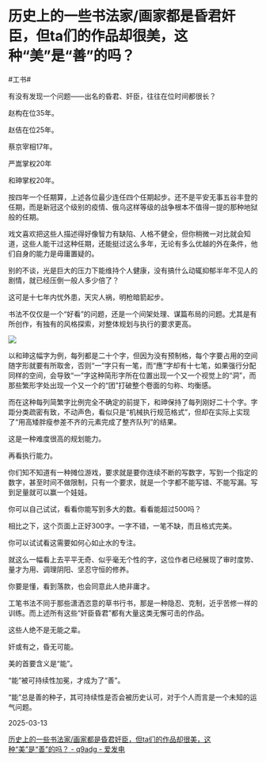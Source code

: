 # 历史上的一些书法家/画家都是昏君奸臣，但ta们的作品却很美，这种“美”是“善”的吗？

#工书#

有没有发现一个问题——出名的昏君、奸臣，往往在位时间都很长？

赵构在位35年。

赵佶在位25年。

蔡京宰相17年。

严嵩掌权20年

和珅掌权20年。

按四年一个任期算，上述各位最少连任四个任期起步。还不是平安无事五谷丰登的任期，而是新冠这个级别的疫情、俄乌这样等级的战争根本不值得一提的那种地狱般的任期。

戏文喜欢把这些人描述得好像智力有缺陷、人格不健全，但你稍微一对比就会知道，这些人能干过这种任期，还能挺过这么多年，无论有多么优越的外在条件，他们自身的能力是毋庸置疑的。

别的不谈，光是巨大的压力下能维持个人健康，没有搞什么动辄抑郁半年不见人的剧情，就已经压倒一般人多少倍了？

这可是十七年内忧外患，天灾人祸，明枪暗箭起步。




书法不仅仅是一个“好看”的问题，还是一个间架处理、谋篇布局的问题。尤其是有所创作，有独有的风格探索，对整体规划与执行的要求更高。

![](https://pic1.afdiancdn.com/user/3f49234e3e8f11eb8f6152540025c377/common/c4a6c35549ca20cd0f1eb75b027aaf67_w700_h621_s274.jpeg)



以和珅这幅字为例，每列都是二十个字，但因为没有预制格，每个字要占用的空间随字形就要有所取舍，否则“一”字只有一笔，而“應”字却有十七笔，如果强行分配同样的空间，会导致“一”字这种简形字所在位置出现一个又一个视觉上的“洞”，而那些繁形字处出现一个又一个的“团”打破整个卷面的匀称、均衡感。

而在这种每列简繁字比例完全不确定的前提下，和珅保持了每列刚好二十个字。字距分类疏密有致，不动声色，看似只是“机械执行规范格式”，但却在实际上实现了“用高矮胖瘦参差不齐的元素完成了整齐队列”的结果。

这是一种难度很高的规划能力。

再看执行能力。

你们知不知道有一种摊位游戏，要求就是要你连续不断的写数字，写到一个指定的数字，甚至时间不做限制，只有一个要求，就是一个字都不能写错、不能写漏。写到足量就可以赢一个娃娃。

你可以自己试试，看看你能写到多大的数。看看能超过500吗？

相比之下，这个页面上正好300字。一字不错，一笔不缺，而且格式完美。

你可以试试看这需要如何心如止水的专注。

就这么一幅看上去平平无奇、似乎毫无个性的字，这位作者已经展现了审时度势、量才为用、调理阴阳、坚忍守恒的修养。

你要是懂，看到落款，也会同意此人绝非庸才。



工笔书法不同于那些潇洒恣意的草书行书，那是一种隐忍、克制，近乎苦修一样的训练。而上述所有这些“奸臣昏君”都有大量这类无懈可击的作品。

这些人绝不是无能之辈。

奸或有之，昏无可能。

美的首要含义是“能”。

“能”被可持续性加冕，才成为了“善”。

“能”总是善的种子，其可持续性是否会被历史认可，对于个人而言是一个未知的运气问题。

2025-03-13

[历史上的一些书法家/画家都是昏君奸臣，但ta们的作品却很美，这种“美”是“善”的吗？ - q9adg - 爱发电](https://afdian.com/p/1a9d0be0ff8411ef9b1d52540025c377)